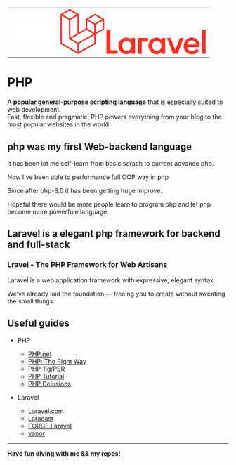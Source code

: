 <table>
  <td>
    <img src="https://github.com/senkoraku552/PHP-diving-notes/blob/master/public/php-logo-white.svg" width="100"/>
  </td>
  <td>
    <img src="https://github.com/senkoraku552/php-diving-notes/blob/master/public/Laravel-Logomark.svg" />
    <img src="https://github.com/senkoraku552/php-diving-notes/blob/master/public/Laravel-Logotype.svg" />
  </td>
</table>

# PHP
<p class="hero-text">
  A <strong>popular general-purpose scripting language</strong> 
  that is especially suited to web development.<br>
  Fast, flexible and pragmatic, PHP powers everything from your blog to the most popular websites in the world.
</p>


## php was my first Web-backend language
It has been let me self-learn from basic scrach to current advance php.  
  
Now I've been able to performance full OOP way in php  
  
Since after php-8.0 it has been getting huge improve.  
  
Hopeful there would be more people learn to program php and let php become more powerfule language.  

## Laravel is a elegant php framework for backend and full-stack
### Lravel - The PHP Framework for Web Artisans
Laravel is a web application framework with expressive, elegant syntax.    

We’ve already laid the foundation — freeing you to create without sweating the small things.    

## Useful guides
* PHP
  - [PHP.net](https://www.php.net/)
  - [PHP: The Right Way](https://phptherightway.com/)
  - [PHP-fig/PSR](https://www.php-fig.org/psr/)
  - [PHP Tutorial](https://www.phptutorial.net/)
  - [PHP Delusions](https://phpdelusions.net/)

* Laravel
  - [Laravel.com](https://laravel.com/)
  - [Laracast](https://laracasts.com/)
  - [FORGE Laravel](https://forge.laravel.com/)
  - [vapor](https://vapor.laravel.com/)

---
**Have fun diving with me && my repos!**
